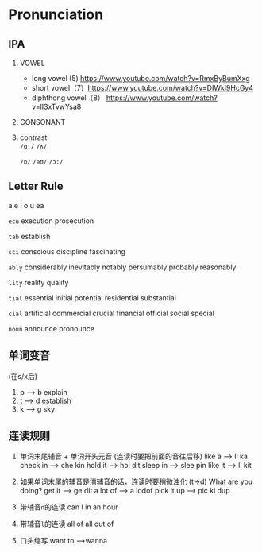 # Pronunciation

## IPA
1. VOWEL
   - long vowel (5) https://www.youtube.com/watch?v=RmxByBumXxg
   - short vowel（7）https://www.youtube.com/watch?v=DIWkl9HcGy4
   - diphthong vowel（8） https://www.youtube.com/watch?v=lI3xTvwYsa8

2. CONSONANT

3. contrast  
    `/ɑː/`   `/ʌ/`

    `/ɒ/` `/əʊ/` `/ɔ:/`


##  Letter Rule
a
e
i
o
u
ea

`ecu`
execution
prosecution

`tab`
establish

`sci`
conscious
discipline
fascinating

`ably`
considerably
inevitably
notably
persumably
probably
reasonably

`lity`
reality
quality

`tial` 
essential
initial
potential
residential
substantial

`cial`
artificial
commercial
crucial
financial
official
social
special

`noun`
announce
pronounce

## 单词变音
(在s/x后)
1. p --> b
   explain
2. t --> d
   establish
3. k --> g
   sky

## 连读规则
1. 单词末尾辅音 + 单词开头元音
(连读时要把前面的音往后移)
like a --> li ka
check in --> che kin
hold it --> hol dit
sleep in --> slee pin
like it --> li kit

2. 如果单词末尾的辅音是清辅音的话，连读时要稍微浊化
(t->d)
What are you doing?
get it --> ge dit
a lot of --> a lodof
pick it up --> pic ki dup

3. 带辅音`n`的连读
can I
in an hour

4. 带辅音`l`的连读
all of
all out of

5. 口头缩写
want to -->wanna
